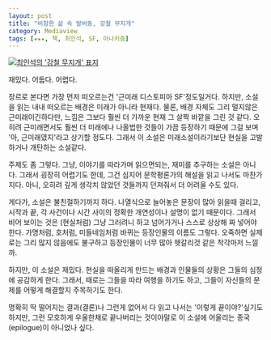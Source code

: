 ```yaml
---
layout: post
title: "비참한 삶 속 발버둥, 강철 무지개"
category: Mediaview
tags: [★★★, 책, 최인석, SF, 아나키즘]
---
```


[![최인석의 '강철 무지개' 표지](https://lh3.googleusercontent.com/-txC7mpsP_jM/VQOw-xhDhOI/AAAAAAAAPDo/DEkcx6ZZyjo/w240/steel-rainbow-2014-book.jpg "'겨울은 강철 무지개'라니.. 참 잘 지은 말이다.")](http://www.aladin.co.kr/shop/wproduct.aspx?ISBN=898431854X&ttbkey=ttbreznoa0249001&COPYPaper=1)

재밌다. 어둡다. 어렵다.

장르로 본다면 가장 먼저 떠오르는건 '근미래 디스토피아 SF'정도일거다. 하지만, 소설을 읽는 내내 떠오르는 배경은 미래가 아니라 현재다. 물론, 배경 자체도 그리 멀지않은 근미래이긴하다만, 느낌은 그보다 훨씬 더 가까운 현재 그 살짝 바깥을 그린 것 같다. 오히려 근미래면서도 훨씬 더 미래에나 나올법한 것들이 가끔 등장하기 때문에 그걸 보며 '아, 근미래였지'라고 상기할 정도다. 그래서 이 소설은 미래소설이라기보단 현실을 고발하거나 개탄하는 소설같다.

주제도 좀 그렇다. 그냥, 이야기를 따라가며 읽으면되는, 재미를 추구하는 소설은 아니다. 그래서 굉장히 어렵기도 한데, 그건 심지어 문학평론가의 해설을 읽고 나서도 마찬가지다. 아니, 오히려 깊게 생각치 않았던 것들까지 던져줘서 더 어려울 수도 있다.

게다가, 소설은 불친절하기까지 하다. 나열식으로 늘어놓은 문장이 많아 읽을때 걸리고, 시작과 끝, 각 사건이나 시간 사이의 정확한 개연성이나 설명이 없기 때문이다. 그래서 비어 보이는 것은 (현실처럼) 그냥 그러려니 하고 넘어가거나 스스로 상상해 짜 넣어야한다. 가명처럼, 호처럼, 미들네임처럼 바뀌는 등장인물의 이름도 그렇다. 오죽하면 실제로는 그리 많지 않음에도 불구하고 등장인물이 너무 많아 헷갈리것 같은 착각마저 느낄까.

하지만, 이 소설은 재밌다. 현실을 떠올리게 만드는 배경과 인물들의 상황은 그들의 심정에 공감하게 한다. 그래서, 때로는 그들을 따라 여행을 하기도 하고, 그들이 자신들의 문제를 어떻게 해결할지 주목하기도 한다.

명확히 딱 떨어지는 결과(결론)나 그런게 없어서 다 읽고 나서는 '이렇게 끝이야?'싶기도 하지만, 그런 모호하게 우울한채로 끝나버리는 것이야말로 이 소설에 어울리는 종국(epilogue)이 아니었나 싶다.
